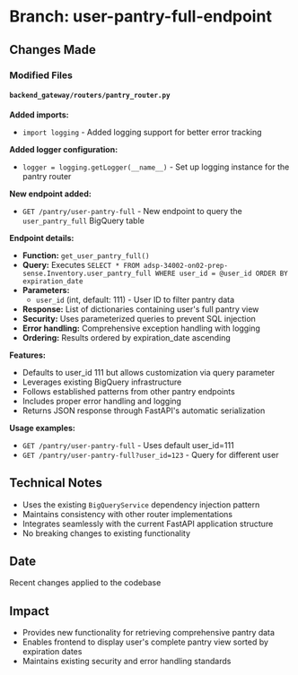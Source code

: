 
# Branch: user-pantry-full-endpoint

## Changes Made

### Modified Files

#### `backend_gateway/routers/pantry_router.py`

**Added imports:**
- `import logging` - Added logging support for better error tracking

**Added logger configuration:**
- `logger = logging.getLogger(__name__)` - Set up logging instance for the pantry router

**New endpoint added:**
- `GET /pantry/user-pantry-full` - New endpoint to query the `user_pantry_full` BigQuery table

**Endpoint details:**
- **Function:** `get_user_pantry_full()`
- **Query:** Executes `SELECT * FROM adsp-34002-on02-prep-sense.Inventory.user_pantry_full WHERE user_id = @user_id ORDER BY expiration_date`
- **Parameters:** 
  - `user_id` (int, default: 111) - User ID to filter pantry data
- **Response:** List of dictionaries containing user's full pantry view
- **Security:** Uses parameterized queries to prevent SQL injection
- **Error handling:** Comprehensive exception handling with logging
- **Ordering:** Results ordered by expiration_date ascending

**Features:**
- Defaults to user_id 111 but allows customization via query parameter
- Leverages existing BigQuery infrastructure
- Follows established patterns from other pantry endpoints
- Includes proper error handling and logging
- Returns JSON response through FastAPI's automatic serialization

**Usage examples:**
- `GET /pantry/user-pantry-full` - Uses default user_id=111
- `GET /pantry/user-pantry-full?user_id=123` - Query for different user

## Technical Notes

- Uses the existing `BigQueryService` dependency injection pattern
- Maintains consistency with other router implementations
- Integrates seamlessly with the current FastAPI application structure
- No breaking changes to existing functionality

## Date
Recent changes applied to the codebase

## Impact
- Provides new functionality for retrieving comprehensive pantry data
- Enables frontend to display user's complete pantry view sorted by expiration dates
- Maintains existing security and error handling standards
